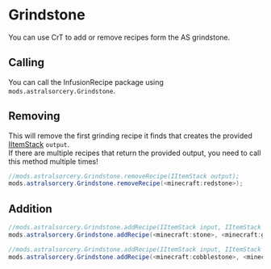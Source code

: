 # Grindstone

You can use CrT to add or remove recipes form the AS grindstone.


## Calling
You can call the InfusionRecipe package using `mods.astralsorcery.Grindstone`.

## Removing
This will remove the first grinding recipe it finds that creates the provided [IItemStack](/Vanilla/Items/IItemStack/) `output`.  
If there are multiple recipes that return the provided output, you need to call this method multiple times!
```JAVA
//mods.astralsorcery.Grindstone.removeRecipe(IItemStack output);
mods.astralsorcery.Grindstone.removeRecipe(<minecraft:redstone>);
```

## Addition
```JAVA
//mods.astralsorcery.Grindstone.addRecipe(IItemStack input, IItemStack output);
mods.astralsorcery.Grindstone.addRecipe(<minecraft:stone>, <minecraft:gravel>);

//mods.astralsorcery.Grindstone.addRecipe(IItemStack input, IItemStack output, float doubleChance);
mods.astralsorcery.Grindstone.addRecipe(<minecraft:cobblestone>, <minecraft:gravel>, 0.5f);
```